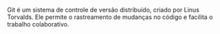 Git é um sistema de controle de versão distribuído, criado por Linus Torvalds.
Ele permite o rastreamento de mudanças no código e facilita o trabalho colaborativo.
